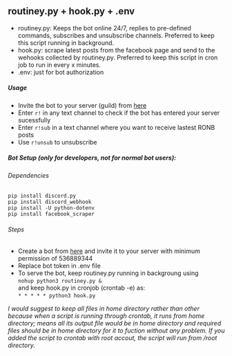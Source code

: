 ## __routiney.py + hook.py + .env__

- routiney.py: Keeps the bot online 24/7, replies to pre-defined commands, subscribes and unsubscribe channels. Preferred to keep this script running in background.
- hook.py: scrape latest posts from the facebook page and send to the wehooks collected by routiney.py. Preferred to keep this script in cron job to run in every x minutes.
- .env: just for bot authorization

##### Usage
- Invite the bot to your server (guild) from [here](https://discord.com/api/oauth2/authorize?client_id=786534057437691914&permissions=8&scope=bot)
- Enter `r!` in any text channel to check if the bot has entered your server sucessfully
- Enter `r!sub` in a text channel where you want to receive lastest RONB posts
- Use `r!unsub` to unsubscribe

##### Bot Setup (only for developers, not for normal bot users):

###### Dependencies
```pip install discord.py```<br>
```pip install discord_webhook```<br>
```pip install -U python-dotenv``` <br>
```pip install facebook_scraper```<br>

###### Steps
- Create a bot from [here](https://discord.com/developers/applications/) and invite it to your server with minimum permission of 536889344
- Replace bot token in .env file
- To serve the bot, keep routiney.py running in backgroung using<br>
```nohup python3 routiney.py &``` <br>
and keep hook.py in cronjob (crontab -e) as: <br>
```* * * * * python3 hook.py```

_I would suggest to keep all files in home directory rather than other because when a script is running through crontab, it runs from home directory; means all its output file would be in home directory and required files should be in home directory for it to fuction without any problem. If you added the script to crontab with root accout, the script will run from /root directory._
